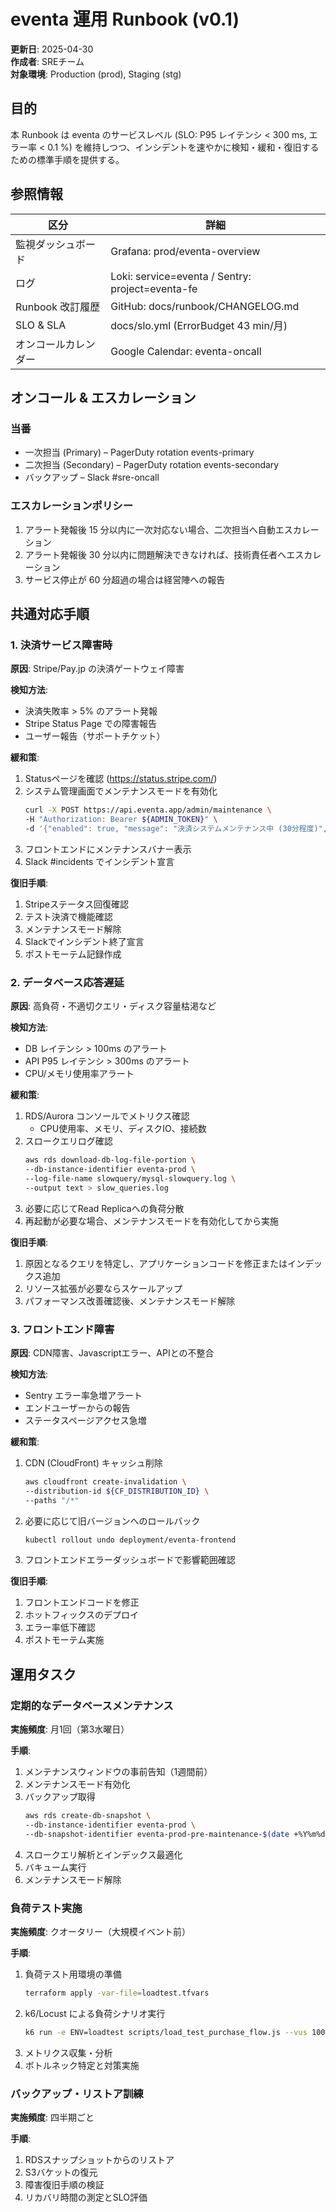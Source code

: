 # eventa 運用 Runbook (v0.1)

**更新日**: 2025-04-30  
**作成者**: SREチーム  
**対象環境**: Production (prod), Staging (stg)

## 目的
本 Runbook は eventa のサービスレベル (SLO: P95 レイテンシ < 300 ms, エラー率 < 0.1 %) を維持しつつ、インシデントを速やかに検知・緩和・復旧するための標準手順を提供する。

## 参照情報

| 区分 | 詳細 |
|-----|------|
| 監視ダッシュボード | Grafana: prod/eventa-overview |
| ログ | Loki: service=eventa / Sentry: project=eventa-fe |
| Runbook 改訂履歴 | GitHub: docs/runbook/CHANGELOG.md |
| SLO & SLA | docs/slo.yml (ErrorBudget 43 min/月) |
| オンコールカレンダー | Google Calendar: eventa-oncall |

## オンコール & エスカレーション

### 当番
- 一次担当 (Primary) – PagerDuty rotation events-primary
- 二次担当 (Secondary) – PagerDuty rotation events-secondary
- バックアップ – Slack #sre-oncall

### エスカレーションポリシー
1. アラート発報後 15 分以内に一次対応ない場合、二次担当へ自動エスカレーション
2. アラート発報後 30 分以内に問題解決できなければ、技術責任者へエスカレーション
3. サービス停止が 60 分超過の場合は経営陣への報告

## 共通対応手順

### 1. 決済サービス障害時

**原因**: Stripe/Pay.jp の決済ゲートウェイ障害

**検知方法**:
- 決済失敗率 > 5% のアラート発報
- Stripe Status Page での障害報告
- ユーザー報告（サポートチケット）

**緩和策**:
1. Statusページを確認 (https://status.stripe.com/)
2. システム管理画面でメンテナンスモードを有効化
   ```bash
   curl -X POST https://api.eventa.app/admin/maintenance \
   -H "Authorization: Bearer ${ADMIN_TOKEN}" \
   -d '{"enabled": true, "message": "決済システムメンテナンス中 (30分程度)", "affected_components": ["payment"]}'
   ```
3. フロントエンドにメンテナンスバナー表示
4. Slack #incidents でインシデント宣言

**復旧手順**:
1. Stripeステータス回復確認
2. テスト決済で機能確認
3. メンテナンスモード解除
4. Slackでインシデント終了宣言
5. ポストモーテム記録作成

### 2. データベース応答遅延

**原因**: 高負荷・不適切クエリ・ディスク容量枯渇など

**検知方法**:
- DB レイテンシ > 100ms のアラート
- API P95 レイテンシ > 300ms のアラート
- CPU/メモリ使用率アラート

**緩和策**:
1. RDS/Aurora コンソールでメトリクス確認
   - CPU使用率、メモリ、ディスクIO、接続数
2. スロークエリログ確認
   ```bash
   aws rds download-db-log-file-portion \
   --db-instance-identifier eventa-prod \
   --log-file-name slowquery/mysql-slowquery.log \
   --output text > slow_queries.log
   ```
3. 必要に応じてRead Replicaへの負荷分散
4. 再起動が必要な場合、メンテナンスモードを有効化してから実施

**復旧手順**:
1. 原因となるクエリを特定し、アプリケーションコードを修正またはインデックス追加
2. リソース拡張が必要ならスケールアップ
3. パフォーマンス改善確認後、メンテナンスモード解除

### 3. フロントエンド障害

**原因**: CDN障害、Javascriptエラー、APIとの不整合

**検知方法**:
- Sentry エラー率急増アラート
- エンドユーザーからの報告
- ステータスページアクセス急増

**緩和策**:
1. CDN (CloudFront) キャッシュ削除
   ```bash
   aws cloudfront create-invalidation \
   --distribution-id ${CF_DISTRIBUTION_ID} \
   --paths "/*"
   ```
2. 必要に応じて旧バージョンへのロールバック
   ```bash
   kubectl rollout undo deployment/eventa-frontend
   ```
3. フロントエンドエラーダッシュボードで影響範囲確認

**復旧手順**:
1. フロントエンドコードを修正
2. ホットフィックスのデプロイ
3. エラー率低下確認
4. ポストモーテム実施

## 運用タスク

### 定期的なデータベースメンテナンス

**実施頻度**: 月1回（第3水曜日）

**手順**:
1. メンテナンスウィンドウの事前告知（1週間前）
2. メンテナンスモード有効化
3. バックアップ取得
   ```bash
   aws rds create-db-snapshot \
   --db-instance-identifier eventa-prod \
   --db-snapshot-identifier eventa-prod-pre-maintenance-$(date +%Y%m%d)
   ```
4. スロークエリ解析とインデックス最適化
5. バキューム実行
6. メンテナンスモード解除

### 負荷テスト実施

**実施頻度**: クオータリー（大規模イベント前）

**手順**:
1. 負荷テスト用環境の準備
   ```bash
   terraform apply -var-file=loadtest.tfvars
   ```
2. k6/Locust による負荷シナリオ実行
   ```bash
   k6 run -e ENV=loadtest scripts/load_test_purchase_flow.js --vus 1000 --duration 30m
   ```
3. メトリクス収集・分析
4. ボトルネック特定と対策実施

### バックアップ・リストア訓練

**実施頻度**: 四半期ごと

**手順**:
1. RDSスナップショットからのリストア
2. S3バケットの復元
3. 障害復旧手順の検証
4. リカバリ時間の測定とSLO評価 
